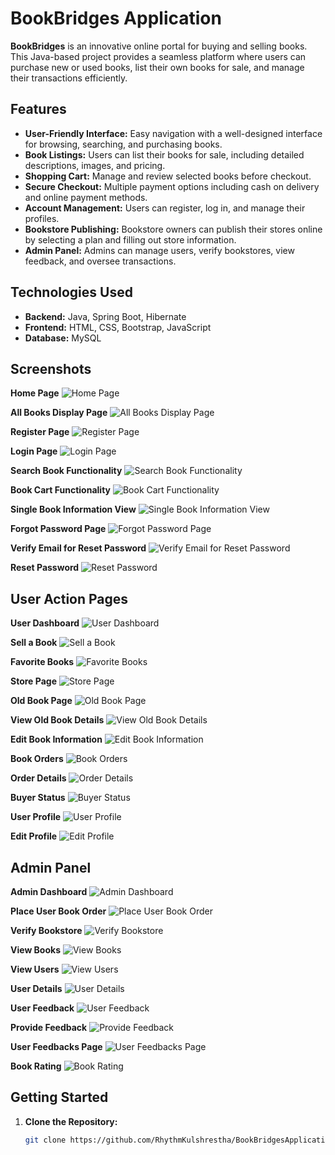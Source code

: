 # BookBridges Application

**BookBridges** is an innovative online portal for buying and selling books. This Java-based project provides a seamless platform where users can purchase new or used books, list their own books for sale, and manage their transactions efficiently.

## Features

- **User-Friendly Interface:** Easy navigation with a well-designed interface for browsing, searching, and purchasing books.
- **Book Listings:** Users can list their books for sale, including detailed descriptions, images, and pricing.
- **Shopping Cart:** Manage and review selected books before checkout.
- **Secure Checkout:** Multiple payment options including cash on delivery and online payment methods.
- **Account Management:** Users can register, log in, and manage their profiles.
- **Bookstore Publishing:** Bookstore owners can publish their stores online by selecting a plan and filling out store information.
- **Admin Panel:** Admins can manage users, verify bookstores, view feedback, and oversee transactions.

## Technologies Used

- **Backend:** Java, Spring Boot, Hibernate
- **Frontend:** HTML, CSS, Bootstrap, JavaScript
- **Database:** MySQL

## Screenshots

**Home Page**
![Home Page](https://github.com/RhythmKulshrestha/Screenshots/blob/main/1.png)

**All Books Display Page**
![All Books Display Page](./screenshots/all_books_display.png)

**Register Page**
![Register Page](./screenshots/register_page.png)

**Login Page**
![Login Page](./screenshots/login_page.png)

**Search Book Functionality**
![Search Book Functionality](./screenshots/search_book_functionality.png)

**Book Cart Functionality**
![Book Cart Functionality](./screenshots/book_cart_functionality.png)

**Single Book Information View**
![Single Book Information View](./screenshots/single_book_info.png)

**Forgot Password Page**
![Forgot Password Page](./screenshots/forgot_password.png)

**Verify Email for Reset Password**
![Verify Email for Reset Password](./screenshots/verify_email.png)

**Reset Password**
![Reset Password](./screenshots/reset_password.png)

## User Action Pages

**User Dashboard**
![User Dashboard](./screenshots/user_dashboard.png)

**Sell a Book**
![Sell a Book](./screenshots/sell_book.png)

**Favorite Books**
![Favorite Books](./screenshots/favorite_books.png)

**Store Page**
![Store Page](./screenshots/store_page.png)

**Old Book Page**
![Old Book Page](./screenshots/old_book_page.png)

**View Old Book Details**
![View Old Book Details](./screenshots/view_old_book_details.png)

**Edit Book Information**
![Edit Book Information](./screenshots/edit_book_info.png)

**Book Orders**
![Book Orders](./screenshots/book_orders.png)

**Order Details**
![Order Details](./screenshots/order_details.png)

**Buyer Status**
![Buyer Status](./screenshots/buyer_status.png)

**User Profile**
![User Profile](./screenshots/user_profile.png)

**Edit Profile**
![Edit Profile](./screenshots/edit_profile.png)

## Admin Panel

**Admin Dashboard**
![Admin Dashboard](./screenshots/admin_dashboard.png)

**Place User Book Order**
![Place User Book Order](./screenshots/place_user_book_order.png)

**Verify Bookstore**
![Verify Bookstore](./screenshots/verify_bookstore.png)

**View Books**
![View Books](./screenshots/view_books.png)

**View Users**
![View Users](./screenshots/view_users.png)

**User Details**
![User Details](./screenshots/user_details.png)

**User Feedback**
![User Feedback](./screenshots/user_feedback.png)

**Provide Feedback**
![Provide Feedback](./screenshots/provide_feedback.png)

**User Feedbacks Page**
![User Feedbacks Page](./screenshots/user_feedbacks_page.png)

**Book Rating**
![Book Rating](./screenshots/book_rating.png)

## Getting Started

1. **Clone the Repository:**
   ```bash
   git clone https://github.com/RhythmKulshrestha/BookBridgesApplication.git
